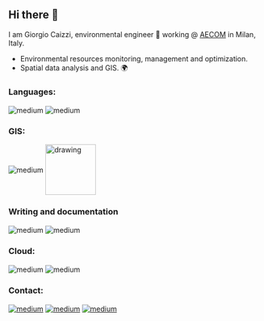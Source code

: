 ## Hi there 👋

I am Giorgio Caizzi, environmental engineer  :seedling:  working @ [AECOM](https://aecom.com/) in Milan, Italy.

* Environmental resources monitoring, management and optimization.
* Spatial data analysis and GIS.  🌍

### Languages: 
<img align="center" alt="medium" src="https://img.shields.io/badge/python-3670A0?style=for-the-badge&logo=python&logoColor=ffdd54"/> <img align="center" alt="medium" src="https://img.shields.io/badge/shell_script-%23121011.svg?style=for-the-badge&logo=gnu-bash&logoColor=white"/>

### GIS:
<img align="center" alt="medium" src="https://img.shields.io/badge/qgis-3.20_Odense-93b023?&style=for-the-badge&logo=qgis&logoColor=white"/> <img src="https://www.pngkit.com/png/full/275-2750749_esri-arcgis-logo-png.png" align="center" alt="drawing" width="100"/>

### Writing and documentation

<img align="center" alt="medium" src="https://img.shields.io/badge/latex-%23008080.svg?style=for-the-badge&logo=latex&logoColor=white"/> <img align="center" alt="medium" src="https://img.shields.io/badge/markdown-%23000000.svg?style=for-the-badge&logo=markdown&logoColor=white"/>

### Cloud:
<img align="center" alt="medium" src="https://img.shields.io/badge/Amazon_AWS-232F3E?style=for-the-badge&logo=amazon-aws&logoColor=white"/> <img align="center" alt="medium" src="https://img.shields.io/badge/travisci-%232B2F33.svg?style=for-the-badge&logo=travis&logoColor=white"/> 

### Contact:
[<img align="center" alt="medium" src="https://img.shields.io/badge/Gmail-D14836?style=for-the-badge&logo=gmail&logoColor=white" />](mailto:giocaizzi@gmail.com) [<img align="center" alt="medium" src="https://img.shields.io/badge/LinkedIn-0077B5?style=for-the-badge&logo=linkedin&logoColor=white"/>](https://www.linkedin.com/in/giorgio-caizzi/) [<img align="center" alt="medium" src="https://img.shields.io/badge/Link to-CV-<brightgreen>?style=for-the-badge&"/>](https://github.com/giocaizzi/CV/blob/main/CV.pdf)
